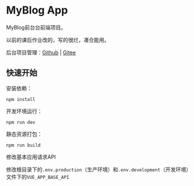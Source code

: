 # MyBlog App

MyBlog前台台前端项目。



以前的课后作业改的，写的很烂，凑合能用。



后台项目管理：[Github](https://github.com/snwjas/MyBlog) | [Gitee](https://gitee.com/snwjas/my-blog)



## 快速开始

安装依赖：

```shell
npm install
```

开发环境运行：

```shell
npm run dev
```

静态资源打包：

```shell
npm run build
```



修改基本应用请求API

修改根目录下的`.env.production`（生产环境）和`.env.development`（开发环境）文件下的`VUE_APP_BASE_API`


